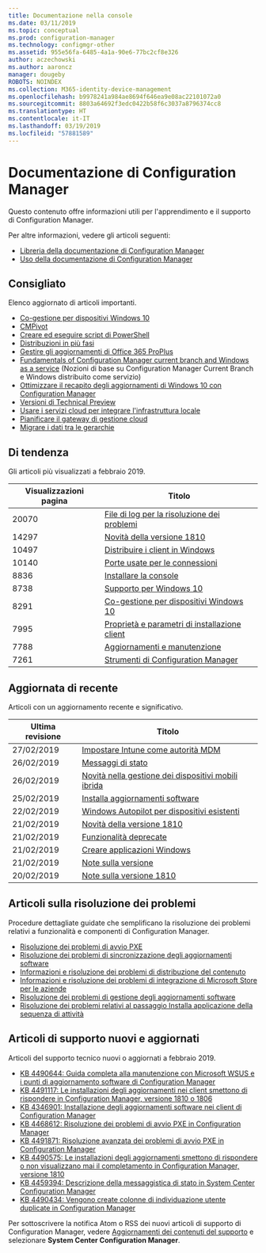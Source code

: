 ```yaml
---
title: Documentazione nella console
ms.date: 03/11/2019
ms.topic: conceptual
ms.prod: configuration-manager
ms.technology: configmgr-other
ms.assetid: 955e56fa-6485-4a1a-90e6-77bc2cf8e326
author: aczechowski
ms.author: aaroncz
manager: dougeby
ROBOTS: NOINDEX
ms.collection: M365-identity-device-management
ms.openlocfilehash: b9978241a984ae8694f646ea9e08ac22101072a0
ms.sourcegitcommit: 8803a64692f3edc0422b58f6c3037a8796374cc8
ms.translationtype: HT
ms.contentlocale: it-IT
ms.lasthandoff: 03/19/2019
ms.locfileid: "57881589"
---
```

<!-- 
- Feature 1357546
- This page displays in-console, under the Community workspace, Documentation node. 
- Don't use any relative links; must be full https://docs.microsoft.com and language neutral
- Process: https://microsoft.sharepoint.com/teams/ConfigMgr/Documents/ContentPub/Data%20collection%20process%20for%20Feature%201357546%20In-console%20documentation.docx?web=1
-->


# <a name="configuration-manager-documentation"></a>Documentazione di Configuration Manager

Questo contenuto offre informazioni utili per l'apprendimento e il supporto di Configuration Manager. 

Per altre informazioni, vedere gli articoli seguenti:
- [Libreria della documentazione di Configuration Manager](https://docs.microsoft.com/sccm)  
- [Uso della documentazione di Configuration Manager](https://docs.microsoft.com/sccm/core/understand/use-docs)



## <a name="recommended"></a>Consigliato 
Elenco aggiornato di articoli importanti.

- [Co-gestione per dispositivi Windows 10](https://docs.microsoft.com/sccm/comanage/overview)  
- [CMPivot](https://docs.microsoft.com/sccm/core/servers/manage/cmpivot)  
- [Creare ed eseguire script di PowerShell](https://docs.microsoft.com/sccm/apps/deploy-use/create-deploy-scripts)  
- [Distribuzioni in più fasi](https://docs.microsoft.com/sccm/osd/deploy-use/create-phased-deployment-for-task-sequence)  
- [Gestire gli aggiornamenti di Office 365 ProPlus](https://docs.microsoft.com/sccm/sum/deploy-use/manage-office-365-proplus-updates)  
- [Fundamentals of Configuration Manager current branch and Windows as a service](https://docs.microsoft.com/sccm/core/understand/configuration-manager-and-windows-as-service) (Nozioni di base su Configuration Manager Current Branch e Windows distribuito come servizio)
- [Ottimizzare il recapito degli aggiornamenti di Windows 10 con Configuration Manager](https://docs.microsoft.com/sccm/sum/deploy-use/optimize-windows-10-update-delivery)
- [Versioni di Technical Preview](https://docs.microsoft.com/sccm/core/get-started/technical-preview)
- [Usare i servizi cloud per integrare l'infrastruttura locale](https://docs.microsoft.com/sccm/core/understand/use-cloud-services)
- [Pianificare il gateway di gestione cloud](https://docs.microsoft.com/sccm/core/clients/manage/plan-cloud-management-gateway)
- [Migrare i dati tra le gerarchie](https://docs.microsoft.com/sccm/core/migration/migrate-data-between-hierarchies)



## <a name="trending"></a>Di tendenza
Gli articoli più visualizzati a febbraio 2019.

| Visualizzazioni pagina | Titolo | 
|------------|-------| 
| 20070 | [File di log per la risoluzione dei problemi](https://docs.microsoft.com/sccm/core/plan-design/hierarchy/log-files) |
| 14297 | [Novità della versione 1810](https://docs.microsoft.com/sccm/core/plan-design/changes/whats-new-in-version-1810) |
| 10497 | [Distribuire i client in Windows](https://docs.microsoft.com/sccm/core/clients/deploy/deploy-clients-to-windows-computers) |
| 10140 | [Porte usate per le connessioni](https://docs.microsoft.com/sccm/core/plan-design/hierarchy/ports) |
| 8836 | [Installare la console](https://docs.microsoft.com/sccm/core/servers/deploy/install/install-consoles) |
| 8738 | [Supporto per Windows 10](https://docs.microsoft.com/sccm/core/plan-design/configs/support-for-windows-10) |
| 8291 | [Co-gestione per dispositivi Windows 10](https://docs.microsoft.com/sccm/comanage/overview) |
| 7995 | [Proprietà e parametri di installazione client](https://docs.microsoft.com/sccm/core/clients/deploy/about-client-installation-properties) |
| 7788 | [Aggiornamenti e manutenzione](https://docs.microsoft.com/sccm/core/servers/manage/updates) |
| 7261 | [Strumenti di Configuration Manager](https://docs.microsoft.com/sccm/core/support/tools) |



## <a name="recently-updated"></a>Aggiornata di recente
Articoli con un aggiornamento recente e significativo.

| Ultima revisione | Titolo | 
|---------------|-------|
| 27/02/2019 | [Impostare Intune come autorità MDM](https://docs.microsoft.com/sccm/mdm/deploy-use/migrate-change-mdm-authority) |
| 26/02/2019 | [Messaggi di stato](https://docs.microsoft.com/sccm/core/plan-design/hierarchy/state-messaging-system-center-configuration-manager) |
| 26/02/2019 | [Novità nella gestione dei dispositivi mobili ibrida](https://docs.microsoft.com/sccm/mdm/understand/whats-new-in-hybrid-mobile-device-management) |
| 25/02/2019 | [Installa aggiornamenti software](https://docs.microsoft.com/sccm/osd/understand/install-software-updates) |
| 22/02/2019 | [Windows Autopilot per dispositivi esistenti](https://docs.microsoft.com/sccm/osd/deploy-use/windows-autopilot-for-existing-devices) |
| 21/02/2019 | [Novità della versione 1810](https://docs.microsoft.com/sccm/core/plan-design/changes/whats-new-in-version-1810) |
| 21/02/2019 | [Funzionalità deprecate](https://docs.microsoft.com/sccm/core/plan-design/changes/deprecated/removed-and-deprecated-cmfeatures) |
| 21/02/2019 | [Creare applicazioni Windows](https://docs.microsoft.com/sccm/apps/get-started/creating-windows-applications) |
| 21/02/2019 | [Note sulla versione](https://docs.microsoft.com/sccm/core/servers/deploy/install/release-notes) |
| 20/02/2019 | [Note sulla versione 1810](https://docs.microsoft.com/powershell/sccm/1810-release-notes) |



## <a name="troubleshooting-articles"></a>Articoli sulla risoluzione dei problemi
Procedure dettagliate guidate che semplificano la risoluzione dei problemi relativi a funzionalità e componenti di Configuration Manager.

- [Risoluzione dei problemi di avvio PXE](https://support.microsoft.com/help/4468612)
- [Risoluzione dei problemi di sincronizzazione degli aggiornamenti software](https://support.microsoft.com/help/10059)
- [Informazioni e risoluzione dei problemi di distribuzione del contenuto](https://support.microsoft.com/help/4482728)
- [Informazioni e risoluzione dei problemi di integrazione di Microsoft Store per le aziende](https://support.microsoft.com/help/4010214)
- [Risoluzione dei problemi di gestione degli aggiornamenti software](https://support.microsoft.com/help/10680)
- [Risoluzione dei problemi relativi al passaggio Installa applicazione della sequenza di attività](https://support.microsoft.com/help/18408/)



## <a name="new-and-updated-support-articles"></a>Articoli di supporto nuovi e aggiornati
Articoli del supporto tecnico nuovi o aggiornati a febbraio 2019.

- [KB 4490644: Guida completa alla manutenzione con Microsoft WSUS e i punti di aggiornamento software di Configuration Manager](https://support.microsoft.com/help/4490644)
- [KB 4491117: Le installazioni degli aggiornamenti nei client smettono di rispondere in Configuration Manager, versione 1810 o 1806](https://support.microsoft.com/help/4491117)
- [KB 4346901: Installazione degli aggiornamenti software nei client di Configuration Manager](https://support.microsoft.com/help/4346901)
- [KB 4468612: Risoluzione dei problemi di avvio PXE in Configuration Manager](https://support.microsoft.com/help/4468612)
- [KB 4491871: Risoluzione avanzata dei problemi di avvio PXE in Configuration Manager](https://support.microsoft.com/help/4491871)
- [KB 4490575: Le installazioni degli aggiornamenti smettono di rispondere o non visualizzano mai il completamento in Configuration Manager, versione 1810](https://support.microsoft.com/help/4490575)
- [KB 4459394: Descrizione della messaggistica di stato in System Center Configuration Manager](https://support.microsoft.com/help/4459394)
- [KB 4490434: Vengono create colonne di individuazione utente duplicate in Configuration Manager](https://support.microsoft.com/help/4490434)

Per sottoscrivere la notifica Atom o RSS dei nuovi articoli di supporto di Configuration Manager, vedere [Aggiornamenti dei contenuti del supporto](https://support.microsoft.com/help/4089498/) e selezionare **System Center Configuration Manager**.  

